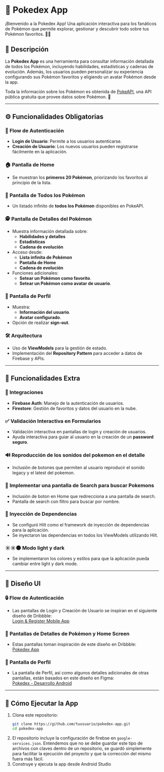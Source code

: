 # 📖 **Pokedex App**

¡Bienvenido a la Pokedex App! Una aplicación interactiva para los fanáticos de Pokémon que permite
explorar, gestionar y descubrir todo sobre tus Pokémon favoritos. 🚀✨

## 📝 **Descripción**

La **Pokedex App** es una herramienta para consultar información detallada de todos los Pokémon,
incluyendo habilidades, estadísticas y cadenas de evolución. Además, los usuarios pueden
personalizar su experiencia configurando sus Pokémon favoritos y eligiendo un avatar Pokémon desde
la app.

Toda la información sobre los Pokémon es obtenida de [PokeAPI](https://pokeapi.co/), una API pública
gratuita que provee datos sobre Pokémon. 🎉

---

## ⚙️ **Funcionalidades Obligatorias**

### 🔑 **Flow de Autenticación**

- **Login de Usuario**: Permite a los usuarios autenticarse.
- **Creación de Usuario**: Los nuevos usuarios pueden registrarse fácilmente en la aplicación.

### 🏠 **Pantalla de Home**

- Se muestran los **primeros 20 Pokémon**, priorizando los favoritos al principio de la lista.

### 📜 **Pantalla de Todos los Pokémon**

- Un listado infinito de **todos los Pokémon** disponibles en PokeAPI.

### 🕵️ **Pantalla de Detalles del Pokémon**

- Muestra información detallada sobre:
    - **Habilidades y detalles**
    - **Estadísticas**
    - **Cadena de evolución**
- Acceso desde:
    - **Lista infinita de Pokémon**
    - **Pantalla de Home**
    - **Cadena de evolución**
- Funciones adicionales:
    - **Setear un Pokémon como favorito**.
    - **Setear un Pokémon como avatar de usuario**.

### 👤 **Pantalla de Perfil**

- Muestra:
    - **Información del usuario**.
    - **Avatar configurado**.
- Opción de realizar **sign-out**.

### 🛠️ **Arquitectura**

- Uso de **ViewModels** para la gestión de estado.
- Implementación del **Repository Pattern** para acceder a datos de Firebase y APIs.

---

## 🎁 **Funcionalidades Extra**

### 🔗 **Integraciones**

- **Firebase Auth**: Manejo de la autenticación de usuarios.
- **Firestore**: Gestión de favoritos y datos del usuario en la nube.

### ✅ **Validación Interactiva en Formularios**

- Validación interactiva en pantallas de login y creación de usuarios.
- Ayuda interactiva para guiar al usuario en la creación de un **password seguro**.

### 🔊 **Reproducción de los sonidos del pokemon en el detalle**

- Inclusión de botones que permiten al usuario reproducir el sonido legacy y el latest del pokemon.

### 🔎 **Implementar una pantalla de Search para buscar Pokemons**

- Inclusión de boton en Home que redirecciona a una pantalla de search.
- Pantalla de search con filtro para buscar por nombre.

### 🧩 Inyección de Dependencias

- Se configuró Hilt como el framework de inyección de dependencias para la aplicación.
- Se inyectaron las dependencias en todos los ViewModels utilizando Hilt.

### ☀️️☀🌑 Modo light y dark

- Se implementaron los colores y estilos para que la aplicación pueda cambiar entre light y dark
  mode.

---

## 🎨 **Diseño UI**

### 🔒 **Flow de Autenticación**

- Las pantallas de Login y Creación de Usuario se inspiran en el siguiente diseño de Dribbble:  
  [Login & Register Mobile App](https://dribbble.com/shots/15889044-Login-Register-Mobile-App)

### 🐾 **Pantallas de Detalles de Pokémon y Home Screen**

- Estas pantallas toman inspiración de este diseño en Dribbble:  
  [Pokedex App](https://dribbble.com/shots/6540871-Pokedex-App/attachments/6540871-Pokedex-App?mode=media)

### 👤 **Pantalla de Perfil**

- La pantalla de Perfil, así como algunos detalles adicionales de otras pantallas, están basados en
  este diseño en Figma:  
  [Pokedex - Desarrollo Android](https://www.figma.com/design/c1wb3eCjzQjX3FDmavvQf3/Pokedex---Desarrollo-Android?node-id=1-4&t=gmoKyC9WWx5rAbU4-1)

---

## 🚀 **Cómo Ejecutar la App**

1. Clona este repositorio:
   ```bash
   git clone https://github.com/tuusuario/pokedex-app.git
   cd pokedex-app
   ```
2. El repositorio incluye la configuración de firebse en `google-services.json`.
   Entendemos que no se debe guardar este tipo de archivos con claves dentro de un repositorio,
   se guardó simplemente para facilitar la ejecución del proyecto y que la corrección del mismo
   fuera más fácil.
3. Construye y ejecuta la app desde Android Studio
